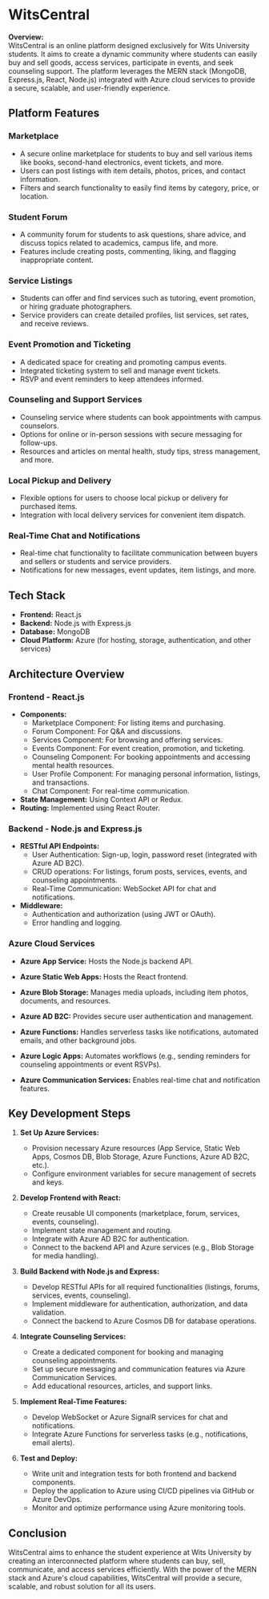# WitsCentral

**Overview:**  
WitsCentral is an online platform designed exclusively for Wits University students. It aims to create a dynamic community where students can easily buy and sell goods, access services, participate in events, and seek counseling support. The platform leverages the MERN stack (MongoDB, Express.js, React, Node.js) integrated with Azure cloud services to provide a secure, scalable, and user-friendly experience.

## Platform Features

### Marketplace
- A secure online marketplace for students to buy and sell various items like books, second-hand electronics, event tickets, and more.
- Users can post listings with item details, photos, prices, and contact information.
- Filters and search functionality to easily find items by category, price, or location.

### Student Forum
- A community forum for students to ask questions, share advice, and discuss topics related to academics, campus life, and more.
- Features include creating posts, commenting, liking, and flagging inappropriate content.

### Service Listings
- Students can offer and find services such as tutoring, event promotion, or hiring graduate photographers.
- Service providers can create detailed profiles, list services, set rates, and receive reviews.

### Event Promotion and Ticketing
- A dedicated space for creating and promoting campus events.
- Integrated ticketing system to sell and manage event tickets.
- RSVP and event reminders to keep attendees informed.

### Counseling and Support Services
- Counseling service where students can book appointments with campus counselors.
- Options for online or in-person sessions with secure messaging for follow-ups.
- Resources and articles on mental health, study tips, stress management, and more.

### Local Pickup and Delivery
- Flexible options for users to choose local pickup or delivery for purchased items.
- Integration with local delivery services for convenient item dispatch.

### Real-Time Chat and Notifications
- Real-time chat functionality to facilitate communication between buyers and sellers or students and service providers.
- Notifications for new messages, event updates, item listings, and more.

## Tech Stack
- **Frontend:** React.js
- **Backend:** Node.js with Express.js
- **Database:** MongoDB
- **Cloud Platform:** Azure (for hosting, storage, authentication, and other services)

## Architecture Overview

### Frontend - React.js
- **Components:**
  - Marketplace Component: For listing items and purchasing.
  - Forum Component: For Q&A and discussions.
  - Services Component: For browsing and offering services.
  - Events Component: For event creation, promotion, and ticketing.
  - Counseling Component: For booking appointments and accessing mental health resources.
  - User Profile Component: For managing personal information, listings, and transactions.
  - Chat Component: For real-time communication.
- **State Management:** Using Context API or Redux.
- **Routing:** Implemented using React Router.

### Backend - Node.js and Express.js
- **RESTful API Endpoints:**
  - User Authentication: Sign-up, login, password reset (integrated with Azure AD B2C).
  - CRUD operations: For listings, forum posts, services, events, and counseling appointments.
  - Real-Time Communication: WebSocket API for chat and notifications.
- **Middleware:**
  - Authentication and authorization (using JWT or OAuth).
  - Error handling and logging.


### Azure Cloud Services
- **Azure App Service:** Hosts the Node.js backend API.
- **Azure Static Web Apps:** Hosts the React frontend.

- **Azure Blob Storage:** Manages media uploads, including item photos, documents, and resources.
- **Azure AD B2C:** Provides secure user authentication and management.
- **Azure Functions:** Handles serverless tasks like notifications, automated emails, and other background jobs.
- **Azure Logic Apps:** Automates workflows (e.g., sending reminders for counseling appointments or event RSVPs).
- **Azure Communication Services:** Enables real-time chat and notification features.


## Key Development Steps

1. **Set Up Azure Services:**
   - Provision necessary Azure resources (App Service, Static Web Apps, Cosmos DB, Blob Storage, Azure Functions, Azure AD B2C, etc.).
   - Configure environment variables for secure management of secrets and keys.

2. **Develop Frontend with React:**
   - Create reusable UI components (marketplace, forum, services, events, counseling).
   - Implement state management and routing.
   - Integrate with Azure AD B2C for authentication.
   - Connect to the backend API and Azure services (e.g., Blob Storage for media handling).

3. **Build Backend with Node.js and Express:**
   - Develop RESTful APIs for all required functionalities (listings, forums, services, events, counseling).
   - Implement middleware for authentication, authorization, and data validation.
   - Connect the backend to Azure Cosmos DB for database operations.

4. **Integrate Counseling Services:**
   - Create a dedicated component for booking and managing counseling appointments.
   - Set up secure messaging and communication features via Azure Communication Services.
   - Add educational resources, articles, and support links.

5. **Implement Real-Time Features:**
   - Develop WebSocket or Azure SignalR services for chat and notifications.
   - Integrate Azure Functions for serverless tasks (e.g., notifications, email alerts).

6. **Test and Deploy:**
   - Write unit and integration tests for both frontend and backend components.
   - Deploy the application to Azure using CI/CD pipelines via GitHub or Azure DevOps.
   - Monitor and optimize performance using Azure monitoring tools.

## Conclusion

WitsCentral aims to enhance the student experience at Wits University by creating an interconnected platform where students can buy, sell, communicate, and access services efficiently. With the power of the MERN stack and Azure's cloud capabilities, WitsCentral will provide a secure, scalable, and robust solution for all its users.
